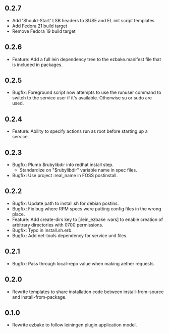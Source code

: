 ## 0.2.7
 * Add 'Should-Start' LSB headers to SUSE and EL init script templates
 * Add Fedora 21 build target
 * Remove Fedora 19 build target

## 0.2.6
 * Feature: Add a full lein dependency tree to the ezbake.manifest file that is
   included in packages. 

## 0.2.5
 * Bugfix: Foreground script now attempts to use the runuser command to switch
   to the service user if it's available. Otherwise su or sudo are used.

## 0.2.4
 * Feature: Ability to specify actions run as root before
   starting up a service.

## 0.2.3
 * Bugfix: Plumb $rubylibdir into redhat install step.
   * Standardize on "$rubylibdir" variable name in spec files.
 * Bugfix: Use project :real_name in FOSS postinstall.

## 0.2.2
 * Bugfix: Update path to install.sh for debian postins.
 * Bugfix: Fix bug where RPM specs were putting config files in the wrong place.
 * Feature: Add create-dirs key to [:lein_ezbake :vars] to enable creation of
   arbitrary directories with 0700 permissions.
 * Bugfix: Typo in install.sh.erb.
 * Bugfix: Add net-tools dependency for service unit files.

## 0.2.1
 * Bugfix: Pass through local-repo value when making aether requests.

## 0.2.0
 * Rewrite templates to share installation code between install-from-source and
   install-from-package.

## 0.1.0
 * Rewrite ezbake to follow leiningen plugin application model.
